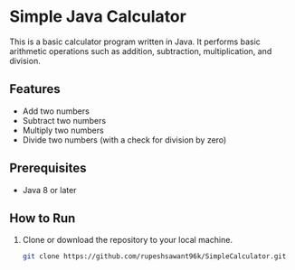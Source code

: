 # Simple Java Calculator

This is a basic calculator program written in Java. It performs basic arithmetic operations such as addition, subtraction, multiplication, and division.

## Features
- Add two numbers
- Subtract two numbers
- Multiply two numbers
- Divide two numbers (with a check for division by zero)

## Prerequisites
- Java 8 or later

## How to Run

1. Clone or download the repository to your local machine.
   
   ```bash
   git clone https://github.com/rupeshsawant96k/SimpleCalculator.git
